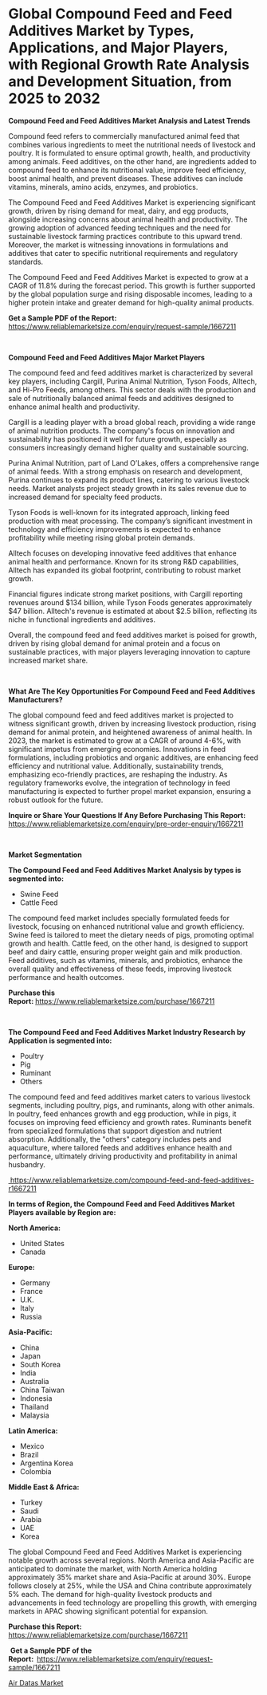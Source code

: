 <p><h1>Global Compound Feed and Feed Additives Market by Types, Applications, and Major Players, with Regional Growth Rate Analysis and Development Situation, from 2025 to 2032</h1></p><p><strong>Compound Feed and Feed Additives Market Analysis and Latest Trends</strong></p>
<p><p>Compound feed refers to commercially manufactured animal feed that combines various ingredients to meet the nutritional needs of livestock and poultry. It is formulated to ensure optimal growth, health, and productivity among animals. Feed additives, on the other hand, are ingredients added to compound feed to enhance its nutritional value, improve feed efficiency, boost animal health, and prevent diseases. These additives can include vitamins, minerals, amino acids, enzymes, and probiotics.</p><p>The Compound Feed and Feed Additives Market is experiencing significant growth, driven by rising demand for meat, dairy, and egg products, alongside increasing concerns about animal health and productivity. The growing adoption of advanced feeding techniques and the need for sustainable livestock farming practices contribute to this upward trend. Moreover, the market is witnessing innovations in formulations and additives that cater to specific nutritional requirements and regulatory standards.</p><p>The Compound Feed and Feed Additives Market is expected to grow at a CAGR of 11.8% during the forecast period. This growth is further supported by the global population surge and rising disposable incomes, leading to a higher protein intake and greater demand for high-quality animal products.</p></p>
<p><strong>Get a Sample PDF of the Report:&nbsp;</strong> <a href="https://www.reliablemarketsize.com/enquiry/request-sample/1667211?utm_campaign=2925&utm_medium=2&utm_source=Github&utm_content=ia&utm_term=08032025&utm_id=compound-feed-and-feed-additives">https://www.reliablemarketsize.com/enquiry/request-sample/1667211</a></p>
<p>&nbsp;</p>
<p><strong>Compound Feed and Feed Additives Major Market Players</strong></p>
<p><p>The compound feed and feed additives market is characterized by several key players, including Cargill, Purina Animal Nutrition, Tyson Foods, Alltech, and Hi-Pro Feeds, among others. This sector deals with the production and sale of nutritionally balanced animal feeds and additives designed to enhance animal health and productivity.</p><p>Cargill is a leading player with a broad global reach, providing a wide range of animal nutrition products. The company's focus on innovation and sustainability has positioned it well for future growth, especially as consumers increasingly demand higher quality and sustainable sourcing.</p><p>Purina Animal Nutrition, part of Land O’Lakes, offers a comprehensive range of animal feeds. With a strong emphasis on research and development, Purina continues to expand its product lines, catering to various livestock needs. Market analysts project steady growth in its sales revenue due to increased demand for specialty feed products.</p><p>Tyson Foods is well-known for its integrated approach, linking feed production with meat processing. The company’s significant investment in technology and efficiency improvements is expected to enhance profitability while meeting rising global protein demands.</p><p>Alltech focuses on developing innovative feed additives that enhance animal health and performance. Known for its strong R&D capabilities, Alltech has expanded its global footprint, contributing to robust market growth.</p><p>Financial figures indicate strong market positions, with Cargill reporting revenues around $134 billion, while Tyson Foods generates approximately $47 billion. Alltech's revenue is estimated at about $2.5 billion, reflecting its niche in functional ingredients and additives.</p><p>Overall, the compound feed and feed additives market is poised for growth, driven by rising global demand for animal protein and a focus on sustainable practices, with major players leveraging innovation to capture increased market share.</p></p>
<p>&nbsp;</p>
<p><strong>What Are The Key Opportunities For Compound Feed and Feed Additives Manufacturers?</strong></p>
<p><p>The global compound feed and feed additives market is projected to witness significant growth, driven by increasing livestock production, rising demand for animal protein, and heightened awareness of animal health. In 2023, the market is estimated to grow at a CAGR of around 4-6%, with significant impetus from emerging economies. Innovations in feed formulations, including probiotics and organic additives, are enhancing feed efficiency and nutritional value. Additionally, sustainability trends, emphasizing eco-friendly practices, are reshaping the industry. As regulatory frameworks evolve, the integration of technology in feed manufacturing is expected to further propel market expansion, ensuring a robust outlook for the future.</p></p>
<p><strong>Inquire or Share Your Questions If Any Before Purchasing This Report:</strong> <a href="https://www.reliablemarketsize.com/enquiry/pre-order-enquiry/1667211?utm_campaign=2925&utm_medium=2&utm_source=Github&utm_content=ia&utm_term=08032025&utm_id=compound-feed-and-feed-additives">https://www.reliablemarketsize.com/enquiry/pre-order-enquiry/1667211</a></p>
<p>&nbsp;</p>
<p><strong>Market Segmentation</strong></p>
<p><strong>The Compound Feed and Feed Additives Market Analysis by types is segmented into:</strong></p>
<p><ul><li>Swine Feed</li><li>Cattle Feed</li></ul></p>
<p><p>The compound feed market includes specially formulated feeds for livestock, focusing on enhanced nutritional value and growth efficiency. Swine feed is tailored to meet the dietary needs of pigs, promoting optimal growth and health. Cattle feed, on the other hand, is designed to support beef and dairy cattle, ensuring proper weight gain and milk production. Feed additives, such as vitamins, minerals, and probiotics, enhance the overall quality and effectiveness of these feeds, improving livestock performance and health outcomes.</p></p>
<p><strong>Purchase this Report:&nbsp;</strong><a href="https://www.reliablemarketsize.com/purchase/1667211?utm_campaign=2925&utm_medium=2&utm_source=Github&utm_content=ia&utm_term=08032025&utm_id=compound-feed-and-feed-additives">https://www.reliablemarketsize.com/purchase/1667211</a></p>
<p>&nbsp;</p>
<p><strong>The Compound Feed and Feed Additives Market Industry Research by Application is segmented into:</strong></p>
<p><ul><li>Poultry</li><li>Pig</li><li>Ruminant</li><li>Others</li></ul></p>
<p><p>The compound feed and feed additives market caters to various livestock segments, including poultry, pigs, and ruminants, along with other animals. In poultry, feed enhances growth and egg production, while in pigs, it focuses on improving feed efficiency and growth rates. Ruminants benefit from specialized formulations that support digestion and nutrient absorption. Additionally, the "others" category includes pets and aquaculture, where tailored feeds and additives enhance health and performance, ultimately driving productivity and profitability in animal husbandry.</p></p>
<p><a href="https://www.reliablemarketsize.com/compound-feed-and-feed-additives-r1667211?utm_campaign=2925&utm_medium=2&utm_source=Github&utm_content=ia&utm_term=08032025&utm_id=compound-feed-and-feed-additives">&nbsp;https://www.reliablemarketsize.com/compound-feed-and-feed-additives-r1667211</a></p>
<p><strong>In terms of Region, the Compound Feed and Feed Additives Market Players available by Region are:</strong></p>
<p>
    <p> <strong> North America: </strong>
        <ul>
            <li>United States</li>
            <li>Canada</li>
        </ul>
        </p> 
    <p> <strong> Europe: </strong>
        <ul>
            <li>Germany</li>
            <li>France</li>
            <li>U.K.</li>
            <li>Italy</li>
            <li>Russia</li>
        </ul>
        </p> 
    <p> <strong> Asia-Pacific: </strong>
        <ul>
            <li>China</li>
            <li>Japan</li>
            <li>South Korea</li>
            <li>India</li>
            <li>Australia</li>
            <li>China Taiwan</li>
            <li>Indonesia</li>
            <li>Thailand</li>
            <li>Malaysia</li>
        </ul>
        </p> 
    <p> <strong> Latin America: </strong>
        <ul>
            <li>Mexico</li>
            <li>Brazil</li>
            <li>Argentina Korea</li>
            <li>Colombia</li>
        </ul>
        </p> 
    <p> <strong> Middle East & Africa: </strong>
        <ul>
            <li>Turkey</li>
            <li>Saudi</li>
            <li>Arabia</li>
            <li>UAE</li>
            <li>Korea</li>
        </ul>
    </p>
    </p>
<p><p>The global Compound Feed and Feed Additives Market is experiencing notable growth across several regions. North America and Asia-Pacific are anticipated to dominate the market, with North America holding approximately 35% market share and Asia-Pacific at around 30%. Europe follows closely at 25%, while the USA and China contribute approximately 5% each. The demand for high-quality livestock products and advancements in feed technology are propelling this growth, with emerging markets in APAC showing significant potential for expansion.</p></p>
<p><strong>Purchase this Report: </strong><a href="https://www.reliablemarketsize.com/purchase/1667211?utm_campaign=2925&utm_medium=2&utm_source=Github&utm_content=ia&utm_term=08032025&utm_id=compound-feed-and-feed-additives">https://www.reliablemarketsize.com/purchase/1667211</a></p>
<p>&nbsp;<strong>Get a Sample PDF of the Report:&nbsp;&nbsp;</strong><a href="https://www.reliablemarketsize.com/enquiry/request-sample/1667211?utm_campaign=2925&utm_medium=2&utm_source=Github&utm_content=ia&utm_term=08032025&utm_id=compound-feed-and-feed-additives">https://www.reliablemarketsize.com/enquiry/request-sample/1667211</a></p>
<p><strong></strong></p>
<p><p><a href="https://github.com/penecorodz74/Market-Research-Report-List-1/blob/main/air-datas-market.md?utm_campaign=2925&utm_medium=2&utm_source=Github&utm_content=ia&utm_term=08032025&utm_id=compound-feed-and-feed-additives">Air Datas Market</a></p></p>